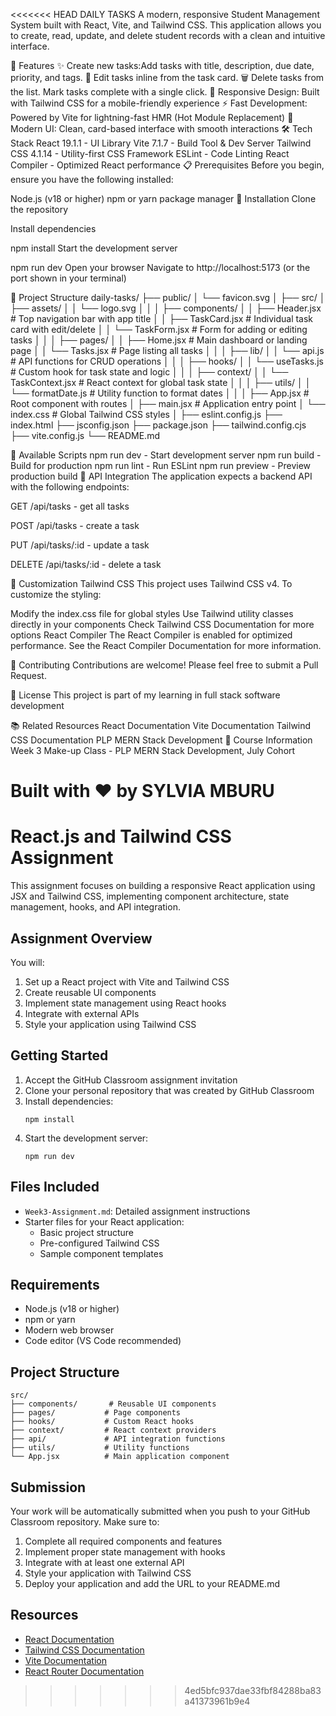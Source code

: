 <<<<<<< HEAD
DAILY TASKS
A modern, responsive Student Management System built with React, Vite, and Tailwind CSS. This application allows you to create, read, update, and delete student records with a clean and intuitive interface.

🚀 Features
✨ Create new tasks:Add tasks with title, description, due date, priority, and tags.
📝 Edit tasks inline from the task card.
🗑️ Delete tasks from the list.
Mark tasks complete with a single click.
📱 Responsive Design: Built with Tailwind CSS for a mobile-friendly experience
⚡ Fast Development: Powered by Vite for lightning-fast HMR (Hot Module Replacement)
🎨 Modern UI: Clean, card-based interface with smooth interactions
🛠️ Tech Stack
React 19.1.1 - UI Library
Vite 7.1.7 - Build Tool & Dev Server
Tailwind CSS 4.1.14 - Utility-first CSS Framework
ESLint - Code Linting
React Compiler - Optimized React performance
📋 Prerequisites
Before you begin, ensure you have the following installed:

Node.js (v18 or higher)
npm or yarn package manager
🔧 Installation
Clone the repository

Install dependencies

npm install
Start the development server

npm run dev
Open your browser Navigate to http://localhost:5173 (or the port shown in your terminal)

📁 Project Structure
daily-tasks/
├── public/
│   └── favicon.svg
│
├── src/
│   ├── assets/
│   │   └── logo.svg
│   │
│   ├── components/
│   │   ├── Header.jsx          # Top navigation bar with app title
│   │   ├── TaskCard.jsx        # Individual task card with edit/delete
│   │   └── TaskForm.jsx        # Form for adding or editing tasks
│   │
│   ├── pages/
│   │   ├── Home.jsx            # Main dashboard or landing page
│   │   └── Tasks.jsx           # Page listing all tasks
│   │
│   ├── lib/
│   │   └── api.js              # API functions for CRUD operations
│   │
│   ├── hooks/
│   │   └── useTasks.js         # Custom hook for task state and logic
│   │
│   ├── context/
│   │   └── TaskContext.jsx     # React context for global task state
│   │
│   ├── utils/
│   │   └── formatDate.js       # Utility function to format dates
│   │
│   ├── App.jsx                 # Root component with routes
│   ├── main.jsx                # Application entry point
│   └── index.css               # Global Tailwind CSS styles
│
├── eslint.config.js
├── index.html
├── jsconfig.json
├── package.json
├── tailwind.config.cjs
├── vite.config.js
└── README.md

🎯 Available Scripts
npm run dev - Start development server
npm run build - Build for production
npm run lint - Run ESLint
npm run preview - Preview production build
🔌 API Integration
The application expects a backend API with the following endpoints:

GET /api/tasks - get all tasks

POST /api/tasks - create a task

PUT /api/tasks/:id - update a task

DELETE /api/tasks/:id - delete a task

🎨 Customization
Tailwind CSS
This project uses Tailwind CSS v4. To customize the styling:

Modify the index.css file for global styles
Use Tailwind utility classes directly in your components
Check Tailwind CSS Documentation for more options
React Compiler
The React Compiler is enabled for optimized performance. See the React Compiler Documentation for more information.

🤝 Contributing
Contributions are welcome! Please feel free to submit a Pull Request.

📝 License
This project is part of my learning in full stack software development

📚 Related Resources
React Documentation
Vite Documentation
Tailwind CSS Documentation
PLP MERN Stack Development
👥 Course Information
Week 3 Make-up Class - PLP MERN Stack Development, July Cohort


Built with ❤️ by SYLVIA MBURU
=======
# React.js and Tailwind CSS Assignment

This assignment focuses on building a responsive React application using JSX and Tailwind CSS, implementing component architecture, state management, hooks, and API integration.

## Assignment Overview

You will:
1. Set up a React project with Vite and Tailwind CSS
2. Create reusable UI components
3. Implement state management using React hooks
4. Integrate with external APIs
5. Style your application using Tailwind CSS

## Getting Started

1. Accept the GitHub Classroom assignment invitation
2. Clone your personal repository that was created by GitHub Classroom
3. Install dependencies:
   ```
   npm install
   ```
4. Start the development server:
   ```
   npm run dev
   ```

## Files Included

- `Week3-Assignment.md`: Detailed assignment instructions
- Starter files for your React application:
  - Basic project structure
  - Pre-configured Tailwind CSS
  - Sample component templates

## Requirements

- Node.js (v18 or higher)
- npm or yarn
- Modern web browser
- Code editor (VS Code recommended)

## Project Structure

```
src/
├── components/       # Reusable UI components
├── pages/           # Page components
├── hooks/           # Custom React hooks
├── context/         # React context providers
├── api/             # API integration functions
├── utils/           # Utility functions
└── App.jsx          # Main application component
```

## Submission

Your work will be automatically submitted when you push to your GitHub Classroom repository. Make sure to:

1. Complete all required components and features
2. Implement proper state management with hooks
3. Integrate with at least one external API
4. Style your application with Tailwind CSS
5. Deploy your application and add the URL to your README.md

## Resources

- [React Documentation](https://react.dev/)
- [Tailwind CSS Documentation](https://tailwindcss.com/docs)
- [Vite Documentation](https://vitejs.dev/guide/)
- [React Router Documentation](https://reactrouter.com/) 
>>>>>>> 4ed5bfc937dae33fbf84288ba83a41373961b9e4
